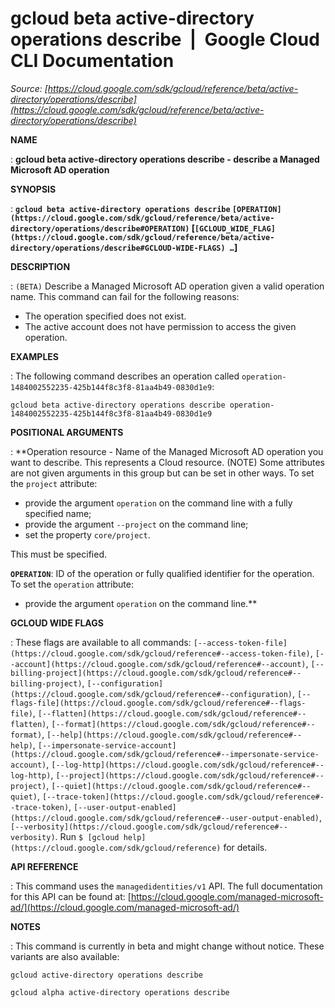 # gcloud beta active-directory operations describe  |  Google Cloud CLI Documentation

*Source: [https://cloud.google.com/sdk/gcloud/reference/beta/active-directory/operations/describe](https://cloud.google.com/sdk/gcloud/reference/beta/active-directory/operations/describe)*

**NAME**

: **gcloud beta active-directory operations describe - describe a Managed Microsoft AD operation**

**SYNOPSIS**

: **`gcloud beta active-directory operations describe` `[OPERATION](https://cloud.google.com/sdk/gcloud/reference/beta/active-directory/operations/describe#OPERATION)` [`[GCLOUD_WIDE_FLAG](https://cloud.google.com/sdk/gcloud/reference/beta/active-directory/operations/describe#GCLOUD-WIDE-FLAGS) …`]**

**DESCRIPTION**

: `(BETA)` Describe a Managed Microsoft AD operation given a valid
operation name.
This command can fail for the following reasons:

- The operation specified does not exist.
- The active account does not have permission to access the given operation.

**EXAMPLES**

: The following command describes an operation called
`operation-1484002552235-425b144f8c3f8-81aa4b49-0830d1e9`:

```
gcloud beta active-directory operations describe operation-1484002552235-425b144f8c3f8-81aa4b49-0830d1e9
```

**POSITIONAL ARGUMENTS**

: **Operation resource - Name of the Managed Microsoft AD operation you want to
describe. This represents a Cloud resource. (NOTE) Some attributes are not given
arguments in this group but can be set in other ways.
To set the `project` attribute:

- provide the argument `operation` on the command line with a fully
specified name;
- provide the argument `--project` on the command line;
- set the property `core/project`.

This must be specified.

**`OPERATION`**:
ID of the operation or fully qualified identifier for the operation.
To set the `operation` attribute:

- provide the argument `operation` on the command line.**

**GCLOUD WIDE FLAGS**

: These flags are available to all commands: `[--access-token-file](https://cloud.google.com/sdk/gcloud/reference#--access-token-file)`,
`[--account](https://cloud.google.com/sdk/gcloud/reference#--account)`, `[--billing-project](https://cloud.google.com/sdk/gcloud/reference#--billing-project)`,
`[--configuration](https://cloud.google.com/sdk/gcloud/reference#--configuration)`,
`[--flags-file](https://cloud.google.com/sdk/gcloud/reference#--flags-file)`,
`[--flatten](https://cloud.google.com/sdk/gcloud/reference#--flatten)`, `[--format](https://cloud.google.com/sdk/gcloud/reference#--format)`, `[--help](https://cloud.google.com/sdk/gcloud/reference#--help)`, `[--impersonate-service-account](https://cloud.google.com/sdk/gcloud/reference#--impersonate-service-account)`,
`[--log-http](https://cloud.google.com/sdk/gcloud/reference#--log-http)`,
`[--project](https://cloud.google.com/sdk/gcloud/reference#--project)`, `[--quiet](https://cloud.google.com/sdk/gcloud/reference#--quiet)`, `[--trace-token](https://cloud.google.com/sdk/gcloud/reference#--trace-token)`, `[--user-output-enabled](https://cloud.google.com/sdk/gcloud/reference#--user-output-enabled)`,
`[--verbosity](https://cloud.google.com/sdk/gcloud/reference#--verbosity)`.
Run `$ [gcloud help](https://cloud.google.com/sdk/gcloud/reference)` for details.

**API REFERENCE**

: This command uses the `managedidentities/v1` API. The full
documentation for this API can be found at: [https://cloud.google.com/managed-microsoft-ad/](https://cloud.google.com/managed-microsoft-ad/)

**NOTES**

: This command is currently in beta and might change without notice. These
variants are also available:

```
gcloud active-directory operations describe
```

```
gcloud alpha active-directory operations describe
```